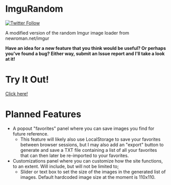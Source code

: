 # ImguRandom
[![Twitter Follow](https://img.shields.io/twitter/follow/ImguRandom?label=Follow%20%40ImguRandom&logo=twitter&style=flat-square&color=blue)](https://twitter.com/ImguRandom)

A modified version of the random Imgur image loader from newroman.net/imgur

**Have an idea for a new feature that you think would be useful? Or perhaps you've found a bug? Either way, submit an Issue report and I'll take a look at it!**

# Try It Out!
[Click here!](https://imgurandom.com)

# Planned Features
- A popout "favorites" panel where you can save images you find for future reference.
  - This feature will likely also use LocalStorage to save your favorites between browser sessions, but I may also add an "export" button to generate and save a TXT file containing a list of all your favorites that can then later be re-imported to your favorites.
- Customizations panel where you can customize how the site functions, to an extent. Will include, but will not be limited to;
  - Slider or text box to set the size of the images in the generated list of images. Default hardcoded image size at the moment is 110x110.

